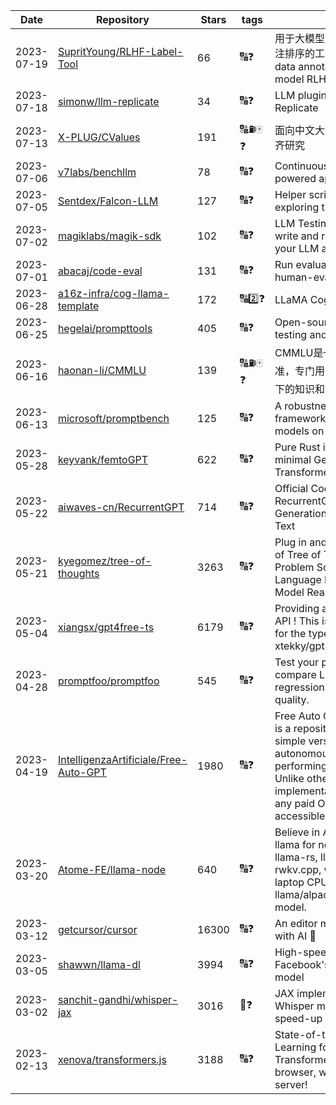 | Date | Repository | Stars | tags |  Description  |
|------------|---------|-------|-------------|-------------|
| 2023-07-19 | [SupritYoung/RLHF-Label-Tool](https://github.com/SupritYoung/RLHF-Label-Tool) | 66 | 🔠❓ | 用于大模型 RLHF 进行人工数据标注排序的工具。A tool for manual data annotation sorting for large model RLHF. |
| 2023-07-18 | [simonw/llm-replicate](https://github.com/simonw/llm-replicate) | 34 | 🔠❓ | LLM plugin for models hosted on Replicate |
| 2023-07-13 | [X-PLUG/CValues](https://github.com/X-PLUG/CValues) | 191 | 🔠⛽🀄❓ | 面向中文大模型价值观的评估与对齐研究 |
| 2023-07-06 | [v7labs/benchllm](https://github.com/v7labs/benchllm) | 78 | 🔠❓ | Continuous Integration for LLM powered applications |
| 2023-07-05 | [Sentdex/Falcon-LLM](https://github.com/Sentdex/Falcon-LLM) | 127 | 🔠❓ | Helper scripts and examples for exploring the Falcon LLM models |
| 2023-07-02 | [magiklabs/magik-sdk](https://github.com/magiklabs/magik-sdk) | 102 | 🔠❓ | LLM Testing SDK that helps you write and run tests to monitor your LLM app in production |
| 2023-07-01 | [abacaj/code-eval](https://github.com/abacaj/code-eval) | 131 | 🔠❓ | Run evaluation on LLMs using human-eval benchmark |
| 2023-06-28 | [a16z-infra/cog-llama-template](https://github.com/a16z-infra/cog-llama-template) | 172 | 🔠2️⃣❓ | LLaMA Cog template |
| 2023-06-25 | [hegelai/prompttools](https://github.com/hegelai/prompttools) | 405 | 🔠❓ | Open-source tools for prompt testing and experimentation |
| 2023-06-16 | [haonan-li/CMMLU](https://github.com/haonan-li/CMMLU) | 139 | 🔠⛽🀄❓ | CMMLU是一个综合性的🀄评估基准，专门用于评估语言模型在🀄语境下的知识和💡能力。 |
| 2023-06-13 | [microsoft/promptbench](https://github.com/microsoft/promptbench) | 125 | 🔠❓ | A robustness evaluation framework for large language models on adversarial prompts |
| 2023-05-28 | [keyvank/femtoGPT](https://github.com/keyvank/femtoGPT) | 622 | 🔠❓ | Pure Rust implementation of a minimal Generative Pretrained Transformer |
| 2023-05-22 | [aiwaves-cn/RecurrentGPT](https://github.com/aiwaves-cn/RecurrentGPT) | 714 | 🔠❓ | Official Code for Paper: RecurrentGPT: Interactive Generation of (Arbitrarily) Long Text |
| 2023-05-21 | [kyegomez/tree-of-thoughts](https://github.com/kyegomez/tree-of-thoughts) | 3263 | 🔠❓ | Plug in and Play Implementation of Tree of Thoughts: Deliberate Problem Solving with Large Language Models that Elevates Model Reasoning by atleast 70%  |
| 2023-05-04 | [xiangsx/gpt4free-ts](https://github.com/xiangsx/gpt4free-ts) | 6179 | 🔠❓ | Providing a free OpenAI GPT-4 API !   This is a replication project for the typescript version of xtekky/gpt4free |
| 2023-04-28 | [promptfoo/promptfoo](https://github.com/promptfoo/promptfoo) | 545 | 🔠❓ | Test your prompts. Evaluate and compare LLM outputs, catch regressions, and improve prompt quality. |
| 2023-04-19 | [IntelligenzaArtificiale/Free-Auto-GPT](https://github.com/IntelligenzaArtificiale/Free-Auto-GPT) | 1980 | 🔠❓ | Free Auto GPT with NO paids API is a repository that offers a simple version of Auto GPT, an autonomous AI agent capable of performing tasks independently. Unlike other versions, our implementation does not rely on any paid OpenAI API, making it accessible to anyone.  |
| 2023-03-20 | [Atome-FE/llama-node](https://github.com/Atome-FE/llama-node) | 640 | 🔠❓ | Believe in AI democratization. llama for nodejs backed by llama-rs, llama.cpp and rwkv.cpp, work locally on your laptop CPU. support llama/alpaca/gpt4all/vicuna/rwkv model. |
| 2023-03-12 | [getcursor/cursor](https://github.com/getcursor/cursor) | 16300 | 🔠❓ | An editor made for programming with AI 🤖 |
| 2023-03-05 | [shawwn/llama-dl](https://github.com/shawwn/llama-dl) | 3994 | 🔠❓ | High-speed download of LLaMA, Facebook's 65B parameter GPT model |
| 2023-03-02 | [sanchit-gandhi/whisper-jax](https://github.com/sanchit-gandhi/whisper-jax) | 3016 | 🎵❓ | JAX implementation of OpenAI's Whisper model for up to 70x speed-up on TPU. |
| 2023-02-13 | [xenova/transformers.js](https://github.com/xenova/transformers.js) | 3188 | 🔠❓ | State-of-the-art Machine Learning for the web. Run 🤗 Transformers directly in your browser, with no need for a server! |
